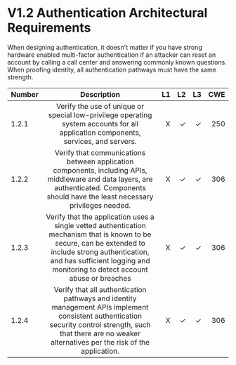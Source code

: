 # V1.2 Authentication Architectural Requirements
When designing authentication, it doesn't matter if you have strong hardware enabled multi-factor authentication if an attacker can reset an account by calling a call center and answering commonly known questions. When proofing identity, all authentication pathways must have the same strength.


| Number       | Description     | L1    		| L2         | L3 		   | CWE		|
| :------------- | :----------: | -----------: | -----------:|-----------:| -----------:|
| 1.2.1 | Verify the use of unique or special low-privilege operating system accounts for all application components, services, and servers.| X	 | ✓   | ✓   | 250 |
|  1.2.2 | Verify that communications between application components, including APIs, middleware and data layers, are authenticated. Components should have the least necessary privileges needed. | X	 | ✓   | ✓   | 306 |
|  1.2.3 | Verify that the application uses a single vetted authentication mechanism that is known to be secure, can be extended to include strong authentication, and has sufficient logging and monitoring to detect account abuse or breaches| X	 | ✓   | ✓   | 306 |
|  1.2.4 | Verify that all authentication pathways and identity management APIs implement consistent authentication security control strength, such that there are no weaker alternatives per the risk of the application. | X	 | ✓   | ✓   | 306 |
